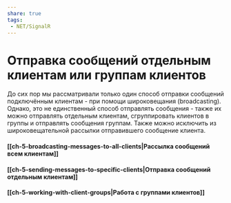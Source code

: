 ```yaml
---
share: true
tags:
 - NET/SignalR
---
```

# Отправка сообщений отдельным клиентам или группам клиентов
До сих пор мы рассматривали только один способ отправки сообщений подключённым клиентам - при помощи широковещания (broadcasting). Однако, это не единственный способ отправлять сообщения - также их можно отправлять отдельным клиентам, сгруппировать клиентов в группы и отправлять сообщения группам. Также можно исключить из широковещательной рассылки отправившего сообщение клиента.
#### [[ch-5-broadcasting-messages-to-all-clients|Рассылка сообщений всем клиентам]]
#### [[ch-5-sending-messages-to-specific-clients|Отправка сообщений отдельным клиентам]]
#### [[ch-5-working-with-client-groups|Работа с группами клиентов]]